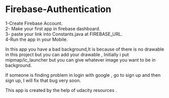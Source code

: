 # Firebase-Authentication

1-Create Firebase Account.<br>
2- Make your first app in firebase dashboard.<br>
3- paste your link into Constants.java at FIREBASE_URL.<br>
4-Run the app in your Mobile.<br>

In this app you have a bad background,It is because of there is no drawable in this project but you can add your drawable , Initially i put 
mipmap/ic_launcher but you can give whatever image you want to be in background.

If someone is finding problem in login with google , go to sign up and then sign up, I will fix that bug very soon.

This app is created by the help of udacity resources .
